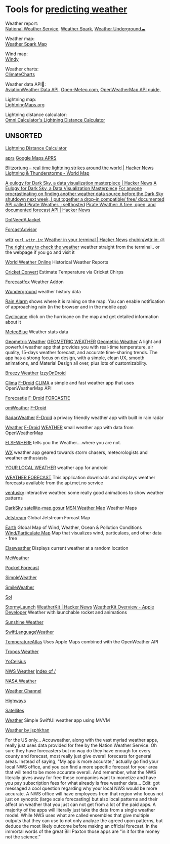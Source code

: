 
# Tools for [predicting weather](https://notageni.us/weather/)

Weather report:  
[National Weather Service](https://www.weather.gov/),
[Weather Spark](https://weatherspark.com/),
[Weather Underground☁](https://www.wunderground.com/)

Weather map:  
[Weather Spark Map](https://weatherspark.com/map)

Wind map:  
[Windy](https://www.windy.com/)

Weather charts:  
[ClimateCharts](https://climatecharts.net/)

Weather data API🔌:  
[AviationWeather Data API](https://aviationweather.gov/data/api/),
[Open-Meteo.com](https://open-meteo.com/en),
[OpenWeatherMap API guide](https://openweathermap.org/guide),

Lightning map:  
[LightningMaps.org](https://www.lightningmaps.org/)

Lightning distance calculator:  
[Omni Calculator's Lightning Distance Calculator](https://www.omnicalculator.com/physics/lightning-distance)

## UNSORTED

[Lightning Distance Calculator](https://www.omnicalculator.com/physics/lightning-distance)

[aprs](https://aprs.fi/#!lat=40.51860&lng=-74.34990)
[Google Maps APRS](http://aprs.fi/#!lat=43.64250&lng=-79.38720)

[Blitzortung – real time lightning strikes around the world | Hacker News](https://news.ycombinator.com/item?id=41370187)
[Lightning & Thunderstorms - World Map](https://www.blitzortung.org/en/live_lightning_maps.php)

[A eulogy for Dark Sky, a data visualization masterpiece | Hacker News](https://news.ycombinator.com/item?id=35263115)
[A Eulogy for Dark Sky, a Data Visualization Masterpiece](https://nightingaledvs.com/dark-sky-weather-data-viz/)
[For anyone procrastinating on finding another weather data source before the Dark Sky shutdown next week, I put together a drop-in compatible/ free/ documented API called Pirate Weather. : selfhosted](https://old.reddit.com/r/selfhosted/comments/122m244/for_anyone_procrastinating_on_finding_another)
[Pirate Weather: A free, open, and documented forecast API | Hacker News](https://news.ycombinator.com/item?id=34329988)

[DoINeedAJacket](https://doineedajacket.com/weather/)

[ForcastAdvisor](https://www.forecastadvisor.com/)

[wttr](https://wttr.in/)
[`curl wttr.in`: Weather in your terminal | Hacker News](https://news.ycombinator.com/item?id=31384236)
[chubin/wttr.in: :partly_sunny: The right way to check the weather](https://github.com/chubin/wttr.in)
weather straight from the terminal.. or the webpage if you go and visit it

[World Weather Online](https://www.worldweatheronline.com/)
Historical Weather Reports

[Cricket Convert](https://www.weather.gov/epz/wxcalc_cricketconvert)
Estimate Temperature via Cricket Chirps

[Forecastfox](http://www.s3blog.org/forecastfox.html)
Weather Addon

[Wunderground](https://www.wunderground.com/history)
weather history data

[Rain Alarm](http://rain-alarm.com)
shows where it is raining on the map. You can enable notification of approaching rain (in the browser and in the mobile app)

[Cyclocane](https://cyclocane.com)
click on the hurricane on the map and get detailed information about it

[MeteoBlue](https://www.meteoblue.com/)
Weather stats data

[Geometric Weather](https://github.com/WangDaYeeeeee/GeometricWeather)
[GEOMETRIC WEATHER](https://play.google.com/store/apps/details?id=wangdaye.com.geometricweather)
[Geometric Weather](https://f-droid.org/packages/wangdaye.com.geometricweather)
A light and powerful weather app that provides you with real-time temperature, air quality, 15-days weather forecast, and accurate time-sharing trends. The app has a strong focus on design, with a simple, clean UX, smooth animations, and Material Design all over, plus lots of customizability.

[Breezy Weather](https://github.com/breezy-weather/breezy-weather)
[IzzyOnDroid](https://apt.izzysoft.de/fdroid/index/apk/org.breezyweather)

[Clima](https://codeberg.org/Lacerte/clima)
[F-Droid](https://www.f-droid.org/app/co.prestosole.clima)
[CLIMA](https://github.com/CentaurusApps/clima)
a simple and fast weather app that uses OpenWeatherMap API

[Forecastie](https://github.com/martykan/forecastie)
[F-Droid](https://f-droid.org/app/cz.martykan.forecastie)
[FORCASTIE](https://github.com/martykan/forecastie)

[omWeather](https://github.com/woheller69/omweather)
[F-Droid](https://www.f-droid.org/app/org.woheller69.omweather)

[RadarWeather](https://github.com/woheller69/weather)
[F-Droid](https://f-droid.org/app/org.woheller69.weather)
a privacy friendly weather app with built in rain radar

[Weather](https://codeberg.org/Beowulf/Weather)
[F-Droid](https://www.f-droid.org/app/de.beowulf.wetter)
[WEATHER](https://gitlab.com/BeowuIf/weather)
small weather app with data from OpenWeatherMap

[ELSEWHERE](https://github.com/dkter/elsewhere)
tells you the Weather....where you are not.

[WX](https://f-droid.org/en/packages/joshuatee.wx/)
weather app geared towards storm chasers, meteorologists and weather enthusiasts

[YOUR LOCAL WEATHER](https://github.com/thuryn/your-local-weather)
weather app for android

[WEATHER FORECAST](https://gitlab.com/dboddie/weather-forecast)
This application downloads and displays weather forecasts available from the api.met.no service

[ventusky](https://www.ventusky.com/)
interactive weather. some really good animations to show weather patterns

[DarkSky](https://maps.darksky.net/)
[satellite-map.gosur](https://satellite-map.gosur.com/)
[MSN Weather Map](http://www.msn.com/en-us/weather/maps)
Weather Maps

[Jetstream](https://www.netweather.tv/charts-and-data/global-jetstream)
Global Jetstream Forcast Map

[Earth](https://earth.nullschool.net/)
Global Map of Wind, Weather, Ocean & Pollution Conditions
[Wind/Particulate Map](https://earth.nullschool.net/#current/particulates/surface/level/overlay=pm2.5/orthographic=-28.21,30.66,553)
Map that visualizes wind, particulaes, and other data - free

[Elseweather](https://github.com/jareksedy/Elseweather)
Displays current weather at a random location

[MeWeather](https://github.com/meggsila/MeWeather)

[Pocket Forecast](https://github.com/appsquickly/Typhoon-Swift-Example)

[SimpleWeather](https://github.com/rnystrom/SimpleWeather)

[SmileWeather](https://github.com/liu044100/SmileWeather)

[Sol](https://github.com/comyar/Sol)

[StormyLaunch](https://github.com/Sendeky/weatherkit-weather-app)
[WeatherKit | Hacker News](https://news.ycombinator.com/item?id=31964867)
[WeatherKit Overview - Apple Developer](https://developer.apple.com/weatherkit/)
Weather with launchable rocket and animations

[Sunshine Weather](https://github.com/MaximeHeckel/sunshine-weather-app)

[SwiftLanguageWeather](https://github.com/JakeLin/SwiftLanguageWeather)

[TemperatureAtlas](https://github.com/jhatin94/tempatlas-swiftui)
Uses Apple Maps combined with the OpenWeather API

[Tropos Weather](https://github.com/thoughtbot/Tropos)

[YoCelsius](https://github.com/YouXianMing/YoCelsius)

[NWS Weather](http://www.nws.noaa.gov/)
[Index of /](https://tgftp.nws.noaa.gov/)

[NASA Weather](http://weather.msfc.nasa.gov/ghcc_home.html)

[Weather Channel](http://www.weather.com/)

[Highways](https://www.fhwa.dot.gov/about/webstate.cfm)

[Satellites](http://weather.unisys.com/satellite/)

[Weather](https://github.com/niazoff/Weather)
Simple SwiftUI weather app using MVVM

[Weather by jsphkhan](https://github.com/jsphkhan/ReactNativeExamples)

For the US only... Accuweather, along with the vast myriad weather apps, really just uses data provided for free by the Nation Weather Service. Oh sure they have forecasters but no way do they have enough for every county and forecast, most really just give overall forecasts for general areas. Instead of saying, "My app is more accurate," actually go find your local NWS office, and you can find a more specific forecast for your area that will tend to be more accurate overall. And remember, what the NWS literally gives away for free these companies want to monetize and have you pay subscription fees for what already is free weather data...
Edit: got messaged a cool question regarding why your local NWS would be more accurate. A NWS office will have employees from that region who focus not just on synoptic (large scale forecasting) but also local patterns and their affect on weather that you just can not get from a lot of the paid apps. A majority of the apps will literally just take the data from a single weather model. While NWS uses what are called ensembles that give multiple outputs that they can use to not only analyze the agreed upon patterns, but deduce the most likely outcome before making an official forecast. In the immortal words of the great Bill Paxton those apps are “in it for the money not the science.”
